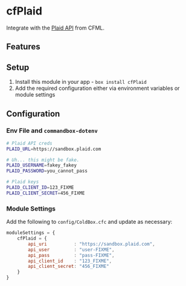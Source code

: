 # cfPlaid

Integrate with the [Plaid API](https://plaid.com/docs/api/) from CFML.

## Features

## Setup

1. Install this module in your app - `box install cfPlaid`
2. Add the required configuration either via environment variables or module settings

## Configuration

### Env File and `commandbox-dotenv`

```bash
# Plaid API creds
PLAID_URL=https://sandbox.plaid.com

# Uh... this might be fake.
PLAID_USERNAME=fakey_fakey
PLAID_PASSWORD=you_cannot_pass

# Plaid keys
PLAID_CLIENT_ID=123_FIXME
PLAID_CLIENT_SECRET=456_FIXME
```

### Module Settings

Add the following to `config/ColdBox.cfc` and update as necessary:

```js
moduleSettings = {
    cfPlaid = {
        api_uri          : "https://sandbox.plaid.com",
        api_user         : "user-FIXME",
        api_pass         : "pass-FIXME",
        api_client_id    : "123_FIXME",
        api_client_secret: "456_FIXME"
    }
}
```